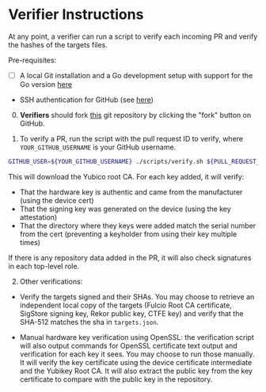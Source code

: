 # Verifier Instructions

At any point, a verifier can run a script to verify each incoming PR and verify the hashes of the targets files.

Pre-requisites:

* [ ] A local Git installation and a Go development setup with support for the Go version [here](https://github.com/sigstore/root-signing/blob/1d4462a5deaffbe3055b5e3fe3c53d1918594159/go.mod#L3)
* SSH authentication for GitHub (see [here](https://docs.github.com/en/authentication/connecting-to-github-with-ssh))

0. **Verifiers** should fork [this](https://github.com/sigstore/root-signing) git repository by clicking the "fork" button on GitHub.

1. To verify a PR, run the script with the pull request ID to verify, where `YOUR_GITHUB_USERNAME` is your GitHub username.

```bash
GITHUB_USER=${YOUR_GITHUB_USERNAME} ./scripts/verify.sh ${PULL_REQUEST_ID}
```

This will download the Yubico root CA. For each key added, it will verify:

* That the hardware key is authentic and came from the manufacturer (using the device cert)
* That the signing key was generated on the device (using the key attestation)
* That the directory where they keys were added match the serial number from the cert (preventing a keyholder from using their key multiple times)

If there is any repository data added in the PR, it will also check signatures in each top-level role.

2. Other verifications:

* Verify the targets signed and their SHAs. You may choose to retrieve an independent local copy of the targets (Fulcio Root CA certificate, SigStore signing key, Rekor public key, CTFE key) and verify that the SHA-512 matches the sha in `targets.json`.

* Manual hardware key verification using OpenSSL: the verification script will also output commands for OpenSSL certificate text output and verification for each key it sees. You may choose to run those manually. It will verify the key certificate using the device certificate intermediate and the Yubikey Root CA. It will also extract the public key from the key certificate to compare with the public key in the repository.
